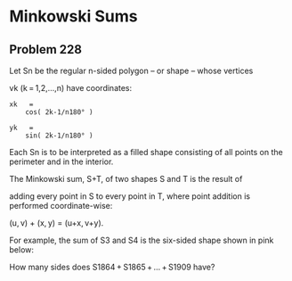 #  Minkowski Sums
## Problem 228


Let Sn be the regular n-sided polygon – or shape – whose vertices 

vk (k = 1,2,…,n) have coordinates:

    xk   =  
        cos( 2k-1/n180° )
  
    yk   =  
        sin( 2k-1/n180° )
  Each Sn is to be interpreted as a filled shape consisting of all points on the perimeter and in the interior.

The Minkowski sum, S+T, of two shapes S and T is the result of 

adding every point in S to every point in T, where point addition is performed coordinate-wise: 

(u, v) + (x, y) = (u+x, v+y).

For example, the sum of S3 and S4 is the six-sided shape shown in pink below:




How many sides does S1864 + S1865 + … + S1909 have?


